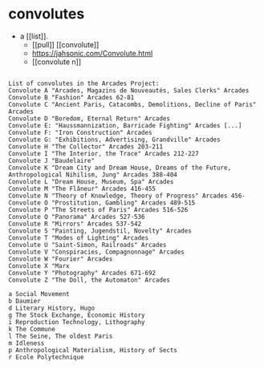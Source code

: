 # convolutes

- a [[list]].
  - [[pull]] [[convolute]]
  - https://jahsonic.com/Convolute.html
  - [[convolute n]]

```There are 36 convolutes. A convolute can be described best as a section, chapter or category. Convolute N is the most revealing about the Arcades Project itself.

List of convolutes in the Arcades Project:
Convolute A "Arcades, Magazins de Nouveautés, Sales Clerks" Arcades
Convolute B "Fashion" Arcades 62-81
Convolute C "Ancient Paris, Catacombs, Demolitions, Decline of Paris" Arcades
Convolute D "Boredom, Eternal Return" Arcades
Convolute E: "Haussmannization, Barricade Fighting" Arcades [...]
Convolute F: "Iron Construction" Arcades
Convolute G: "Exhibitions, Advertising, Grandville" Arcades
Convolute H "The Collector" Arcades 203-211
Convolute I "The Interior, the Trace" Arcades 212-227
Convolute J "Baudelaire"
Convolute K "Dream City and Dream House, Dreams of the Future, Anthropological Nihilism, Jung" Arcades 388-404
Convolute L "Dream House, Museum, Spa" Arcades
Convolute M "The Flâneur" Arcades 416-455
Convolute N "Theory of Knowledge, Theory of Progress" Arcades 456-
Convolute O "Prostitution, Gambling" Arcades 489-515
Convolute P "The Streets of Paris" Arcades 516-526
Convolute Q "Panorama" Arcades 527-536
Convolute R "Mirrors" Arcades 537-542
Convolute S "Painting, Jugendstil, Novelty" Arcades
Convolute T "Modes of Lighting" Arcades
Convolute U "Saint-Simon, Railroads" Arcades
Convolute V "Conspiracies, Compagnonnage" Arcades
Convolute W "Fourier" Arcades
Convolute X "Marx
Convolute Y "Photography" Arcades 671-692
Convolute Z "The Doll, the Automaton" Arcades

a Social Movement
b Daumier
d Literary History, Hugo
g The Stock Exchange, Economic History
i Reproduction Technology, Lithography
k The Commune
l The Seine, The oldest Paris
m Idleness
p Anthropological Materialism, History of Sects
r Ecole Polytechnique
```



